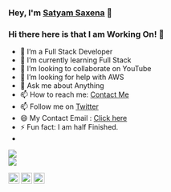 ### Hey, I'm [Satyam Saxena](https://www.linkedin.com/in/s%C3%A4t%C3%BD%C3%A5m-saxena-9154979b/) 👋


### Hi there here is that I am Working On! 👋

- 🔭 I’m a Full Stack Developer
- 🌱 I’m currently learning Full Stack
- 👯 I’m looking to collaborate on YouTube
- 🤔 I’m looking for help with AWS
- 💬 Ask me about Anything
- 📫 How to reach me: [Contact Me](https://www.linkedin.com/in/s%C3%A4t%C3%BD%C3%A5m-saxena-9154979b/)
- 📫  Follow me on [Twitter](https://twitter.com/the_satyam_saxena)
- 😄 My Contact Email : [Click here](mailto:satyamsaxena@outlook.com)
- ⚡ Fun fact: I am half Finished.
- <br>
<img src='https://github-readme-stats.vercel.app/api?username=satyamsaxena&&show_icons=true&title_color=ffffff&icon_color=bb2acf&text_color=daf7dc&bg_color=151515'/>
<br>
<img src='https://github-readme-stats.vercel.app/api/top-langs/?username=satyamsaxena&theme=light&hide_langs_below=1'/>

[<img align="left" alt="Satyam Saxena | Twitter" width="22px" src="https://cdn.jsdelivr.net/npm/simple-icons@v3/icons/twitter.svg" />](https://twitter.com/satyamsaxena092)
[<img align="left" alt="Satyam Saxena | LinkedIn" width="22px" src="https://cdn.jsdelivr.net/npm/simple-icons@v3/icons/linkedin.svg" />](https://www.instagram.com/the_satyam_saxena/)
[<img align="left" alt="Satyam Saxena | Instagram" width="22px" src="https://cdn.jsdelivr.net/npm/simple-icons@v3/icons/instagram.svg" />](https://www.linkedin.com/in/s%C3%A4t%C3%BD%C3%A5m-saxena-9154979b/)
<br>

